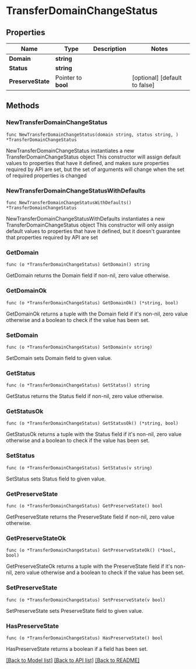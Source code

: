 # TransferDomainChangeStatus

## Properties

Name | Type | Description | Notes
------------ | ------------- | ------------- | -------------
**Domain** | **string** |  | 
**Status** | **string** |  | 
**PreserveState** | Pointer to **bool** |  | [optional] [default to false]

## Methods

### NewTransferDomainChangeStatus

`func NewTransferDomainChangeStatus(domain string, status string, ) *TransferDomainChangeStatus`

NewTransferDomainChangeStatus instantiates a new TransferDomainChangeStatus object
This constructor will assign default values to properties that have it defined,
and makes sure properties required by API are set, but the set of arguments
will change when the set of required properties is changed

### NewTransferDomainChangeStatusWithDefaults

`func NewTransferDomainChangeStatusWithDefaults() *TransferDomainChangeStatus`

NewTransferDomainChangeStatusWithDefaults instantiates a new TransferDomainChangeStatus object
This constructor will only assign default values to properties that have it defined,
but it doesn't guarantee that properties required by API are set

### GetDomain

`func (o *TransferDomainChangeStatus) GetDomain() string`

GetDomain returns the Domain field if non-nil, zero value otherwise.

### GetDomainOk

`func (o *TransferDomainChangeStatus) GetDomainOk() (*string, bool)`

GetDomainOk returns a tuple with the Domain field if it's non-nil, zero value otherwise
and a boolean to check if the value has been set.

### SetDomain

`func (o *TransferDomainChangeStatus) SetDomain(v string)`

SetDomain sets Domain field to given value.


### GetStatus

`func (o *TransferDomainChangeStatus) GetStatus() string`

GetStatus returns the Status field if non-nil, zero value otherwise.

### GetStatusOk

`func (o *TransferDomainChangeStatus) GetStatusOk() (*string, bool)`

GetStatusOk returns a tuple with the Status field if it's non-nil, zero value otherwise
and a boolean to check if the value has been set.

### SetStatus

`func (o *TransferDomainChangeStatus) SetStatus(v string)`

SetStatus sets Status field to given value.


### GetPreserveState

`func (o *TransferDomainChangeStatus) GetPreserveState() bool`

GetPreserveState returns the PreserveState field if non-nil, zero value otherwise.

### GetPreserveStateOk

`func (o *TransferDomainChangeStatus) GetPreserveStateOk() (*bool, bool)`

GetPreserveStateOk returns a tuple with the PreserveState field if it's non-nil, zero value otherwise
and a boolean to check if the value has been set.

### SetPreserveState

`func (o *TransferDomainChangeStatus) SetPreserveState(v bool)`

SetPreserveState sets PreserveState field to given value.

### HasPreserveState

`func (o *TransferDomainChangeStatus) HasPreserveState() bool`

HasPreserveState returns a boolean if a field has been set.


[[Back to Model list]](HOW-TO.md#documentation-for-models) [[Back to API list]](HOW-TO.md#documentation-for-api-endpoints) [[Back to README]](HOW-TO.md)


